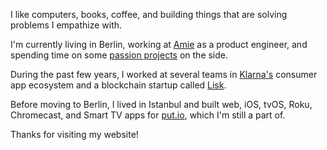 I like computers, books, coffee, and building things that are solving problems I empathize with.

I'm currently living in Berlin, working at [Amie](https://amie.so) as a product engineer, and spending time on some [passion projects](/projects) on the side.

During the past few years, I worked at several teams in [Klarna's](https://klarna.com) consumer app ecosystem and a blockchain startup called [Lisk](https://lisk.io).

Before moving to Berlin, I lived in Istanbul and built web, iOS, tvOS, Roku, Chromecast, and Smart TV apps for [put.io](https://put.io), which I'm still a part of.

Thanks for visiting my website!
